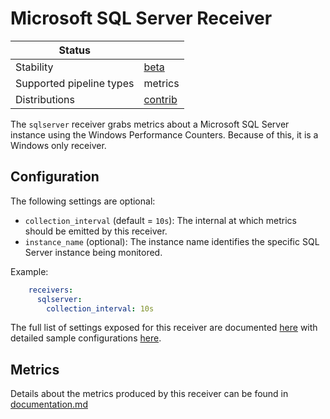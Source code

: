 # Microsoft SQL Server Receiver

| Status                   |           |
| ------------------------ |-----------|
| Stability                | [beta]    |
| Supported pipeline types | metrics   |
| Distributions            | [contrib] |

The `sqlserver` receiver grabs metrics about a Microsoft SQL Server instance using the Windows Performance Counters.
Because of this, it is a Windows only receiver.

## Configuration

The following settings are optional:

- `collection_interval` (default = `10s`): The internal at which metrics should be emitted by this receiver.
- `instance_name` (optional): The instance name identifies the specific SQL Server instance being monitored.

Example:

```yaml
    receivers:
      sqlserver:
        collection_interval: 10s
```

The full list of settings exposed for this receiver are documented [here](./config.go) with detailed sample configurations [here](./testdata/config.yaml).

## Metrics

Details about the metrics produced by this receiver can be found in [documentation.md](./documentation.md)

[beta]: https://github.com/open-telemetry/opentelemetry-collector#beta
[contrib]: https://github.com/open-telemetry/opentelemetry-collector-releases/tree/main/distributions/otelcol-contrib
